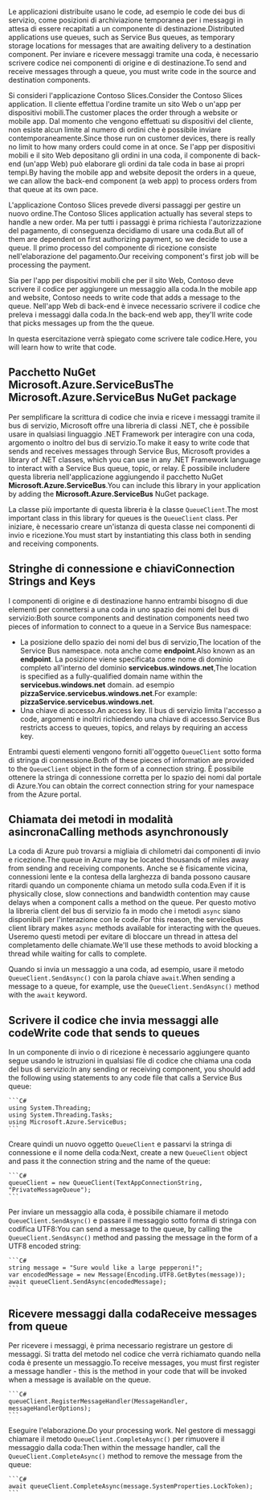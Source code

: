<span data-ttu-id="86c5d-101">Le applicazioni distribuite usano le code, ad esempio le code dei bus di servizio, come posizioni di archiviazione temporanea per i messaggi in attesa di essere recapitati a un componente di destinazione.</span><span class="sxs-lookup"><span data-stu-id="86c5d-101">Distributed applications use queues, such as Service Bus queues, as temporary storage locations for messages that are awaiting delivery to a destination component.</span></span> <span data-ttu-id="86c5d-102">Per inviare e ricevere messaggi tramite una coda, è necessario scrivere codice nei componenti di origine e di destinazione.</span><span class="sxs-lookup"><span data-stu-id="86c5d-102">To send and receive messages through a queue, you must write code in the source and destination components.</span></span>

<span data-ttu-id="86c5d-103">Si consideri l'applicazione Contoso Slices.</span><span class="sxs-lookup"><span data-stu-id="86c5d-103">Consider the Contoso Slices application.</span></span> <span data-ttu-id="86c5d-104">Il cliente effettua l'ordine tramite un sito Web o un'app per dispositivi mobili.</span><span class="sxs-lookup"><span data-stu-id="86c5d-104">The customer places the order through a website or mobile app.</span></span> <span data-ttu-id="86c5d-105">Dal momento che vengono effettuati su dispositivi del cliente, non esiste alcun limite al numero di ordini che è possibile inviare contemporaneamente.</span><span class="sxs-lookup"><span data-stu-id="86c5d-105">Since those run on customer devices, there is really no limit to how many orders could come in at once.</span></span> <span data-ttu-id="86c5d-106">Se l'app per dispositivi mobili e il sito Web depositano gli ordini in una coda, il componente di back-end (un'app Web) può elaborare gli ordini da tale coda in base ai propri tempi.</span><span class="sxs-lookup"><span data-stu-id="86c5d-106">By having the mobile app and website deposit the orders in a queue, we can allow the back-end component (a web app) to process orders from that queue at its own pace.</span></span>

<span data-ttu-id="86c5d-107">L'applicazione Contoso Slices prevede diversi passaggi per gestire un nuovo ordine.</span><span class="sxs-lookup"><span data-stu-id="86c5d-107">The Contoso Slices application actually has several steps to handle a new order.</span></span> <span data-ttu-id="86c5d-108">Ma per tutti i passaggi è prima richiesta l'autorizzazione del pagamento, di conseguenza decidiamo di usare una coda.</span><span class="sxs-lookup"><span data-stu-id="86c5d-108">But all of them are dependent on first authorizing payment, so we decide to use a queue.</span></span> <span data-ttu-id="86c5d-109">Il primo processo del componente di ricezione consiste nell'elaborazione del pagamento.</span><span class="sxs-lookup"><span data-stu-id="86c5d-109">Our receiving component's first job will be processing the payment.</span></span>

<span data-ttu-id="86c5d-110">Sia per l'app per dispositivi mobili che per il sito Web, Contoso deve scrivere il codice per aggiungere un messaggio alla coda.</span><span class="sxs-lookup"><span data-stu-id="86c5d-110">In the mobile app and website, Contoso needs to write code that adds a message to the queue.</span></span> <span data-ttu-id="86c5d-111">Nell'app Web di back-end è invece necessario scrivere il codice che preleva i messaggi dalla coda.</span><span class="sxs-lookup"><span data-stu-id="86c5d-111">In the back-end web app, they'll write code that picks messages up from the the queue.</span></span>

<span data-ttu-id="86c5d-112">In questa esercitazione verrà spiegato come scrivere tale codice.</span><span class="sxs-lookup"><span data-stu-id="86c5d-112">Here, you will learn how to write that code.</span></span>

## <a name="the-microsoftazureservicebus-nuget-package"></a><span data-ttu-id="86c5d-113">Pacchetto NuGet Microsoft.Azure.ServiceBus</span><span class="sxs-lookup"><span data-stu-id="86c5d-113">The Microsoft.Azure.ServiceBus NuGet package</span></span>

<span data-ttu-id="86c5d-114">Per semplificare la scrittura di codice che invia e riceve i messaggi tramite il bus di servizio, Microsoft offre una libreria di classi .NET, che è possibile usare in qualsiasi linguaggio .NET Framework per interagire con una coda, argomento o inoltro del bus di servizio.</span><span class="sxs-lookup"><span data-stu-id="86c5d-114">To make it easy to write code that sends and receives messages through Service Bus, Microsoft provides a library of .NET classes, which you can use in any .NET Framework language to interact with a Service Bus queue, topic, or relay.</span></span> <span data-ttu-id="86c5d-115">È possibile includere questa libreria nell'applicazione aggiungendo il pacchetto NuGet **Microsoft.Azure.ServiceBus**.</span><span class="sxs-lookup"><span data-stu-id="86c5d-115">You can include this library in your application by adding the **Microsoft.Azure.ServiceBus** NuGet package.</span></span>

<span data-ttu-id="86c5d-116">La classe più importante di questa libreria è la classe `QueueClient`.</span><span class="sxs-lookup"><span data-stu-id="86c5d-116">The most important class in this library for queues is the `QueueClient` class.</span></span> <span data-ttu-id="86c5d-117">Per iniziare, è necessario creare un'istanza di questa classe nei componenti di invio e ricezione.</span><span class="sxs-lookup"><span data-stu-id="86c5d-117">You must start by instantiating this class both in sending and receiving components.</span></span>

## <a name="connection-strings-and-keys"></a><span data-ttu-id="86c5d-118">Stringhe di connessione e chiavi</span><span class="sxs-lookup"><span data-stu-id="86c5d-118">Connection Strings and Keys</span></span>

<span data-ttu-id="86c5d-119">I componenti di origine e di destinazione hanno entrambi bisogno di due elementi per connettersi a una coda in uno spazio dei nomi del bus di servizio:</span><span class="sxs-lookup"><span data-stu-id="86c5d-119">Both source components and destination components need two pieces of information to connect to a queue in a Service Bus namespace:</span></span>

- <span data-ttu-id="86c5d-120">La posizione dello spazio dei nomi del bus di servizio,</span><span class="sxs-lookup"><span data-stu-id="86c5d-120">The location of the Service Bus namespace.</span></span> <span data-ttu-id="86c5d-121">nota anche come **endpoint**.</span><span class="sxs-lookup"><span data-stu-id="86c5d-121">Also known as an **endpoint**.</span></span> <span data-ttu-id="86c5d-122">La posizione viene specificata come nome di dominio completo all'interno del dominio **servicebus.windows.net**,</span><span class="sxs-lookup"><span data-stu-id="86c5d-122">The location is specified as a fully-qualified domain name within the **servicebus.windows.net** domain.</span></span> <span data-ttu-id="86c5d-123">ad esempio **pizzaService.servicebus.windows.net**.</span><span class="sxs-lookup"><span data-stu-id="86c5d-123">For example: **pizzaService.servicebus.windows.net**.</span></span>
- <span data-ttu-id="86c5d-124">Una chiave di accesso.</span><span class="sxs-lookup"><span data-stu-id="86c5d-124">An access key.</span></span> <span data-ttu-id="86c5d-125">Il bus di servizio limita l'accesso a code, argomenti e inoltri richiedendo una chiave di accesso.</span><span class="sxs-lookup"><span data-stu-id="86c5d-125">Service Bus restricts access to queues, topics, and relays by requiring an access key.</span></span>

<span data-ttu-id="86c5d-126">Entrambi questi elementi vengono forniti all'oggetto `QueueClient` sotto forma di stringa di connessione.</span><span class="sxs-lookup"><span data-stu-id="86c5d-126">Both of these pieces of information are provided to the `QueueClient` object in the form of a connection string.</span></span> <span data-ttu-id="86c5d-127">È possibile ottenere la stringa di connessione corretta per lo spazio dei nomi dal portale di Azure.</span><span class="sxs-lookup"><span data-stu-id="86c5d-127">You can obtain the correct connection string for your namespace from the Azure portal.</span></span>

## <a name="calling-methods-asynchronously"></a><span data-ttu-id="86c5d-128">Chiamata dei metodi in modalità asincrona</span><span class="sxs-lookup"><span data-stu-id="86c5d-128">Calling methods asynchronously</span></span>

<span data-ttu-id="86c5d-129">La coda di Azure può trovarsi a migliaia di chilometri dai componenti di invio e ricezione.</span><span class="sxs-lookup"><span data-stu-id="86c5d-129">The queue in Azure may be located thousands of miles away from sending and receiving components.</span></span> <span data-ttu-id="86c5d-130">Anche se è fisicamente vicina, connessioni lente e la contesa della larghezza di banda possono causare ritardi quando un componente chiama un metodo sulla coda.</span><span class="sxs-lookup"><span data-stu-id="86c5d-130">Even if it is physically close, slow connections and bandwidth contention may cause delays when a component calls a method on the queue.</span></span> <span data-ttu-id="86c5d-131">Per questo motivo la libreria client del bus di servizio fa in modo che i metodi `async` siano disponibili per l'interazione con le code.</span><span class="sxs-lookup"><span data-stu-id="86c5d-131">For this reason, the serviceBus client library makes `async` methods available for interacting with the queues.</span></span> <span data-ttu-id="86c5d-132">Useremo questi metodi per evitare di bloccare un thread in attesa del completamento delle chiamate.</span><span class="sxs-lookup"><span data-stu-id="86c5d-132">We'll use these methods to avoid blocking a thread while waiting for calls to complete.</span></span>

<span data-ttu-id="86c5d-133">Quando si invia un messaggio a una coda, ad esempio, usare il metodo `QueueClient.SendAsync()` con la parola chiave `await`.</span><span class="sxs-lookup"><span data-stu-id="86c5d-133">When sending a message to a queue, for example, use the `QueueClient.SendAsync()` method with the `await` keyword.</span></span>

## <a name="write-code-that-sends-to-queues"></a><span data-ttu-id="86c5d-134">Scrivere il codice che invia messaggi alle code</span><span class="sxs-lookup"><span data-stu-id="86c5d-134">Write code that sends to queues</span></span> 

<span data-ttu-id="86c5d-135">In un componente di invio o di ricezione è necessario aggiungere quanto segue usando le istruzioni in qualsiasi file di codice che chiama una coda del bus di servizio:</span><span class="sxs-lookup"><span data-stu-id="86c5d-135">In any sending or receiving component, you should add the following using statements to any code file that calls a Service Bus queue:</span></span>

    ```C#
    using System.Threading;
    using System.Threading.Tasks;
    using Microsoft.Azure.ServiceBus;
    ```

<span data-ttu-id="86c5d-136">Creare quindi un nuovo oggetto `QueueClient` e passarvi la stringa di connessione e il nome della coda:</span><span class="sxs-lookup"><span data-stu-id="86c5d-136">Next, create a new `QueueClient` object and pass it the connection string and the name of the queue:</span></span>

    ```C#
    queueClient = new QueueClient(TextAppConnectionString, "PrivateMessageQueue");
    ```

<span data-ttu-id="86c5d-137">Per inviare un messaggio alla coda, è possibile chiamare il metodo `QueueClient.SendAsync()` e passare il messaggio sotto forma di stringa con codifica UTF8:</span><span class="sxs-lookup"><span data-stu-id="86c5d-137">You can send a message to the queue, by calling the `QueueClient.SendAsync()` method and passing the message in the form of a UTF8 encoded string:</span></span>

    ```C#
    string message = "Sure would like a large pepperoni!";
    var encodedMessage = new Message(Encoding.UTF8.GetBytes(message));
    await queueClient.SendAsync(encodedMessage);
    ```

## <a name="receive-messages-from-queue"></a><span data-ttu-id="86c5d-138">Ricevere messaggi dalla coda</span><span class="sxs-lookup"><span data-stu-id="86c5d-138">Receive messages from queue</span></span>

<span data-ttu-id="86c5d-139">Per ricevere i messaggi, è prima necessario registrare un gestore di messaggi. Si tratta del metodo nel codice che verrà richiamato quando nella coda è presente un messaggio.</span><span class="sxs-lookup"><span data-stu-id="86c5d-139">To receive messages, you must first register a message handler - this is the method in your code that will be invoked when a message is available on the queue.</span></span>

    ```C#
    queueClient.RegisterMessageHandler(MessageHandler, messageHandlerOptions);
    ```

<span data-ttu-id="86c5d-140">Eseguire l'elaborazione.</span><span class="sxs-lookup"><span data-stu-id="86c5d-140">Do your processing work.</span></span> <span data-ttu-id="86c5d-141">Nel gestore di messaggi chiamare il metodo `QueueClient.CompleteAsync()` per rimuovere il messaggio dalla coda:</span><span class="sxs-lookup"><span data-stu-id="86c5d-141">Then within the message handler, call the `QueueClient.CompleteAsync()` method to remove the message from the queue:</span></span>

    ```C#
    await queueClient.CompleteAsync(message.SystemProperties.LockToken);
    ```
    
